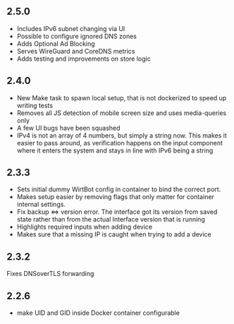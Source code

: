 ## 2.5.0
- Includes IPv6 subnet changing via UI
- Possible to configure ignored DNS zones
- Adds Optional Ad Blocking
- Serves WireGuard and CoreDNS metrics
- Adds testing and improvements on store logic

## 2.4.0
- New Make task to spawn local setup, that is not dockerized to speed up writing tests
- Removes all JS detection of mobile screen size and uses media-queries only
- A few UI bugs have been squashed
- IPv4 is not an array of 4 numbers, but simply a string now. This makes it easier to pass around, as verification happens on the input component where it enters the system and stays in line with IPv6 being a string

## 2.3.3
- Sets initial dummy WirtBot config in container to bind the correct port.
- Makes setup easier by removing flags that only matter for container internal settings.
- Fix backup <=> version error. The interface got its version from saved state rather than from the actual Interface version that is running
- Highlights required inputs when adding device
- Makes sure that a missing IP is caught when trying to add a device

## 2.3.2
Fixes DNSoverTLS forwarding

## 2.2.6

- make UID and GID inside Docker container configurable
